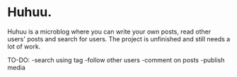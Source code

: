 # Huhuu.

Huhuu is a microblog where you can write your own posts, read other users' posts and search for users. The project is unfinished and still needs a lot of work.

TO-DO:
-search using tag
-follow other users
-comment on posts
-publish media

